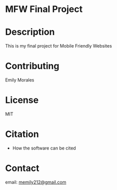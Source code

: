 
# MFW Final Project

# Description
This is my final project for Mobile Friendly Websites

# Contributing
Emily Morales
# License 
MIT 
# Citation
* How the software can be cited
# Contact

email: memily212@gmail.com
